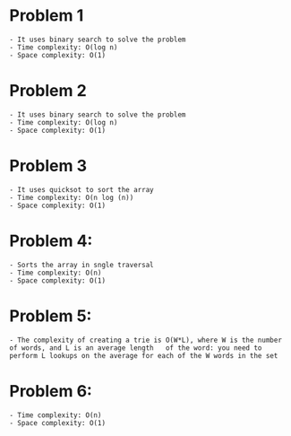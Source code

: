 # Problem 1
	- It uses binary search to solve the problem
	- Time complexity: O(log n)
	- Space complexity: O(1)

# Problem 2
	- It uses binary search to solve the problem
	- Time complexity: O(log n)
	- Space complexity: O(1)

# Problem 3
	- It uses quicksot to sort the array 
	- Time complexity: O(n log (n))
	- Space complexity: O(1)

# Problem 4:
	- Sorts the array in sngle traversal
	- Time complexity: O(n)
	- Space complexity: O(1)

# Problem 5:
	- The complexity of creating a trie is O(W*L), where W is the number of words, and L is an average length 	of the word: you need to perform L lookups on the average for each of the W words in the set

# Problem 6:
	- Time complexity: O(n)
	- Space complexity: O(1)

	